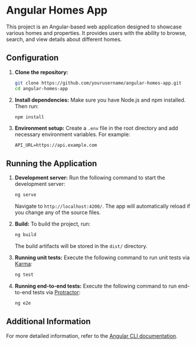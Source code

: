 # Angular Homes App

This project is an Angular-based web application designed to showcase various homes and properties. It provides users with the ability to browse, search, and view details about different homes.

## Configuration

1. **Clone the repository:**
    ```bash
    git clone https://github.com/yourusername/angular-homes-app.git
    cd angular-homes-app
    ```

2. **Install dependencies:**
    Make sure you have Node.js and npm installed. Then run:
    ```bash
    npm install
    ```

3. **Environment setup:**
    Create a `.env` file in the root directory and add necessary environment variables. For example:
    ```env
    API_URL=https://api.example.com
    ```

## Running the Application

1. **Development server:**
    Run the following command to start the development server:
    ```bash
    ng serve
    ```
    Navigate to `http://localhost:4200/`. The app will automatically reload if you change any of the source files.

2. **Build:**
    To build the project, run:
    ```bash
    ng build
    ```
    The build artifacts will be stored in the `dist/` directory.

3. **Running unit tests:**
    Execute the following command to run unit tests via [Karma](https://karma-runner.github.io):
    ```bash
    ng test
    ```

4. **Running end-to-end tests:**
    Execute the following command to run end-to-end tests via [Protractor](http://www.protractortest.org/):
    ```bash
    ng e2e
    ```

## Additional Information

For more detailed information, refer to the [Angular CLI documentation](https://angular.io/cli).
